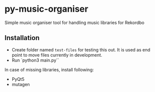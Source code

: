 # py-music-organiser
Simple music organiser tool for handling music libraries for Rekordbo

## Installation
- Create folder named `test-files` for testing this out. It is used as end point to move files currently in development.
- Run `python3 main.py``

In case of missing libraries, install following:
- PyQt5
- mutagen
